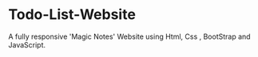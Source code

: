 # Todo-List-Website
A fully responsive 'Magic Notes' Website using Html, Css , BootStrap and JavaScript. 
